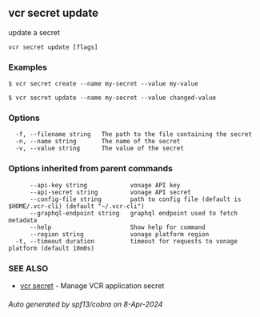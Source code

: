 ## vcr secret update

update a secret

```
vcr secret update [flags]
```

### Examples

```
$ vcr secret create --name my-secret --value my-value
			
$ vcr secret update --name my-secret --value changed-value

```

### Options

```
  -f, --filename string   The path to the file containing the secret
  -n, --name string       The name of the secret
  -v, --value string      The value of the secret
```

### Options inherited from parent commands

```
      --api-key string            vonage API key
      --api-secret string         vonage API secret
      --config-file string        path to config file (default is $HOME/.vcr-cli) (default "~/.vcr-cli")
      --graphql-endpoint string   graphql endpoint used to fetch metadata
      --help                      Show help for command
      --region string             vonage platform region
  -t, --timeout duration          timeout for requests to vonage platform (default 10m0s)
```

### SEE ALSO

* [vcr secret](vcr_secret.md)	 - Manage VCR application secret

###### Auto generated by spf13/cobra on 8-Apr-2024
